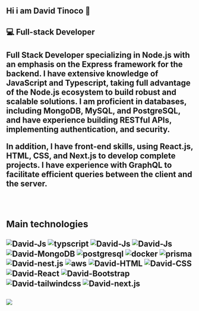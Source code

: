 ## Hi i am David Tinoco 👋


<h2>💻 Full-stack Developer<h2>
<p>Full Stack Developer specializing in Node.js with an emphasis on the Express framework for the backend. I have extensive knowledge of JavaScript and Typescript, taking full advantage of the Node.js ecosystem to build robust and scalable solutions. I am proficient in databases, including MongoDB, MySQL, and PostgreSQL, and have experience building RESTful APIs, implementing authentication, and security.

In addition, I have front-end skills, using React.js, HTML, CSS, and Next.js to develop complete projects. I have experience with GraphQL to facilitate efficient queries between the client and the server.</p>



<div style="display: inline_block"><br>
 <h3>Main technologies</h3>

 <img align="center" alt="David-Js"  src="https://img.shields.io/badge/JavaScript-F7DF1E?style=for-the-badge&logo=javascript&logoColor=black"> 
 <img align="center" alt="typscript" src="https://img.shields.io/badge/TypeScript-007ACC?style=for-the-badge&logo=typescript&logoColor=white">
 <img align="center" alt="David-Js"  src="https://img.shields.io/badge/Node.js-43853D?style=for-the-badge&logo=node.js&logoColor=white" />      
 <img align="center" alt="David-Js" src="https://img.shields.io/badge/MySQL-005C84?style=for-the-badge&logo=mysql&logoColor=white"/>
 <img align="center" alt="David-MongoDB" src="https://img.shields.io/badge/MongoDB-4EA94B?style=for-the-badge&logo=mongodb&logoColor=white">
 <img align="center" alt="postgresql" src="https://img.shields.io/badge/PostgreSQL-316192?style=for-the-badge&logo=postgresql&logoColor=white">
 <img align="center" alt="docker" src="https://img.shields.io/badge/docker-%230db7ed.svg?style=for-the-badge&logo=docker&logoColor=white">
 <img align="center" alt="prisma" src="https://img.shields.io/badge/Prisma-3982CE?style=for-the-badge&logo=Prisma&logoColor=white">
  <img align="center" alt="David-nest.js" src="https://img.shields.io/badge/nestjs-%23E0234E.svg?style=for-the-badge&logo=nestjs&logoColor=white"> 
 <img align="center" alt="aws" src="https://img.shields.io/badge/AWS-%23FF9900.svg?style=for-the-badge&logo=amazon-aws&logoColor=white">
 <img align="center" alt="David-HTML"  src="https://img.shields.io/badge/HTML5-E34F26?style=for-the-badge&logo=html5&logoColor=white">
 <img align="center" alt="David-CSS"  src="https://img.shields.io/badge/CSS3-1572B6?style=for-the-badge&logo=css3&logoColor=white">
 <img align="center" alt="David-React"  src="https://img.shields.io/badge/React-20232A?style=for-the-badge&logo=react&logoColor=61DAFB">
 <img align="center" alt="David-Bootstrap" src="https://img.shields.io/badge/Bootstrap-563D7C?style=for-the-badge&logo=bootstrap&logoColor=white">
 <img align="center" alt="David-tailwindcss" src="https://img.shields.io/badge/tailwindcss-%2338B2AC.svg?style=for-the-badge&logo=tailwind-css&logoColor=white">
 <img align="center" alt="David-next.js" src="https://img.shields.io/badge/Next-black?style=for-the-badge&logo=next.js&logoColor=white">
</div>
<div>

</div>

##
<a href="https://www.linkedin.com/in/david-maciel-36347518b/" target="_blank"><img src="https://img.shields.io/badge/-LinkedIn-%230077B5?style=for-the-badge&logo=linkedin&logoColor=white" target="_blank"></a> 
